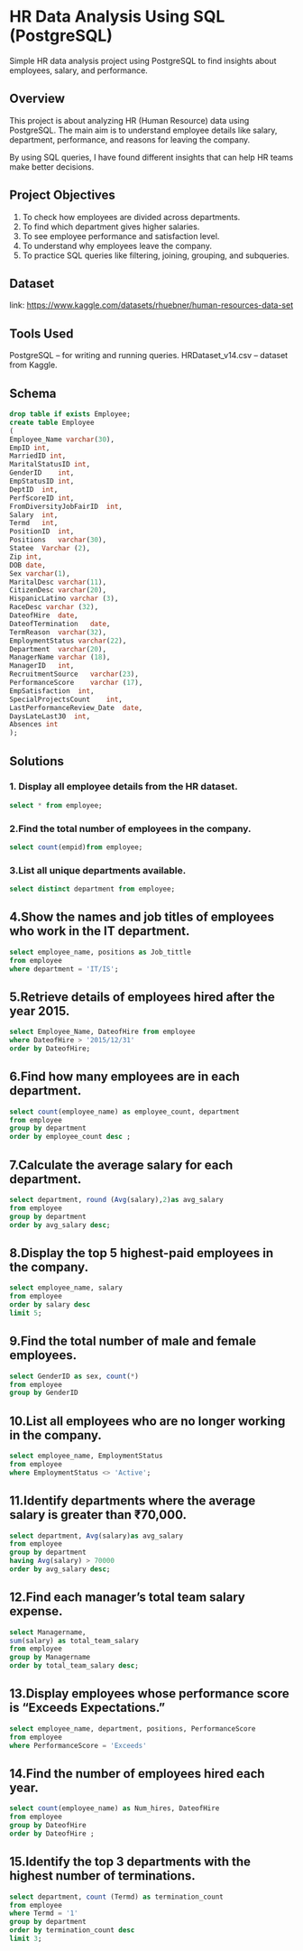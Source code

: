# HR Data Analysis Using SQL (PostgreSQL)
Simple HR data analysis project using PostgreSQL to find insights about employees, salary, and performance.

## Overview
This project is about analyzing HR (Human Resource) data using PostgreSQL.
The main aim is to understand employee details like salary, department, performance, and reasons for leaving the company.

By using SQL queries, I have found different insights that can help HR teams make better decisions.

## Project Objectives
1. To check how employees are divided across departments.
2. To find which department gives higher salaries.
3. To see employee performance and satisfaction level.
4. To understand why employees leave the company.
5. To practice SQL queries like filtering, joining, grouping, and subqueries.
   
## Dataset
link: https://www.kaggle.com/datasets/rhuebner/human-resources-data-set

## Tools Used
PostgreSQL – for writing and running queries.
HRDataset_v14.csv – dataset from Kaggle.

## Schema 
```sql
drop table if exists Employee;
create table Employee
(
Employee_Name varchar(30),
EmpID int,
MarriedID int,
MaritalStatusID	int,
GenderID	int,
EmpStatusID	int,
DeptID	int,
PerfScoreID	int,
FromDiversityJobFairID	int,
Salary	int,
Termd	int,
PositionID	int,
Positions	varchar(30),
Statee	Varchar (2),
Zip	int,
DOB	date,
Sex	varchar(1),
MaritalDesc	varchar(11),
CitizenDesc	varchar(20),
HispanicLatino varchar (3),
RaceDesc varchar (32),
DateofHire	date,
DateofTermination	date,
TermReason	varchar(32),
EmploymentStatus varchar(22),
Department	varchar(20),
ManagerName	varchar (18),
ManagerID	int,
RecruitmentSource	varchar(23),
PerformanceScore	varchar (17),
EmpSatisfaction	 int,
SpecialProjectsCount	int,
LastPerformanceReview_Date	date,
DaysLateLast30	int,
Absences int
);
```
## Solutions
### 1. Display all employee details from the HR dataset.

```sql
select * from employee;
```
### 2.Find the total number of employees in the company.
```sql
select count(empid)from employee;
```

### 3.List all unique departments available.
```sql
select distinct department from employee;
```
## 4.Show the names and job titles of employees who work in the IT department.

```sql
select employee_name, positions as Job_tittle
from employee 
where department = 'IT/IS';
```

## 5.Retrieve details of employees hired after the year 2015.
```sql
select Employee_Name, DateofHire from employee
where DateofHire > '2015/12/31'
order by DateofHire;
```
## 6.Find how many employees are in each department.
```sql
select count(employee_name) as employee_count, department
from employee
group by department
order by employee_count desc ;
```
## 7.Calculate the average salary for each department.
```sql
select department, round (Avg(salary),2)as avg_salary
from employee
group by department
order by avg_salary desc;
```
## 8.Display the top 5 highest-paid employees in the company.
```sql
select employee_name, salary
from employee
order by salary desc 
limit 5;
```
## 9.Find the total number of male and female employees.
```sql
select GenderID as sex, count(*)
from employee
group by GenderID
```
## 10.List all employees who are no longer working in the company.
```sql
select employee_name, EmploymentStatus
from employee
where EmploymentStatus <> 'Active';
```
## 11.Identify departments where the average salary is greater than ₹70,000.
```sql
select department, Avg(salary)as avg_salary
from employee
group by department
having Avg(salary) > 70000
order by avg_salary desc;
```
## 12.Find each manager’s total team salary expense.
```sql
select Managername, 
sum(salary) as total_team_salary
from employee
group by Managername
order by total_team_salary desc;
```
## 13.Display employees whose performance score is “Exceeds Expectations.”
```sql
select employee_name, department, positions, PerformanceScore
from employee
where PerformanceScore = 'Exceeds'
```
## 14.Find the number of employees hired each year.
```sql
select count(employee_name) as Num_hires, DateofHire
from employee
group by DateofHire
order by DateofHire ;
```
## 15.Identify the top 3 departments with the highest number of terminations.
```sql
select department, count (Termd) as termination_count
from employee
where Termd = '1'
group by department
order by termination_count desc
limit 3;
```

